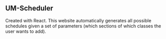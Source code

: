 ## UM-Scheduler

Created with React. This website automatically generates all possible schedules given a set of parameters (which sections of which classes the user wants to add).  
